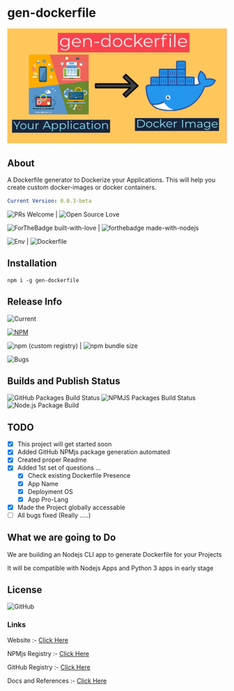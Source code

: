 # gen-dockerfile

![logo](https://raw.githubusercontent.com/DFCommunity/img-stack/master/Adobe_Post_20200912_0004510.9314596673956063.png)

## About

A Dockerfile generator to Dockerize your Applications.
This will help you create custom docker-images or docker containers.

```yaml
Current Version: 0.0.3-beta
```

![PRs Welcome](https://img.shields.io/badge/PRs-welcome-brightgreen.svg?style=flat-square) | ![Open Source Love](https://badges.frapsoft.com/os/v1/open-source-150x25.png?v=103)

![ForTheBadge built-with-love](https://ForTheBadge.com/images/badges/built-with-love.svg) | ![forthebadge made-with-nodejs](https://ForTheBadge.com/images/badges/made-with-javascript.svg)

![Env](https://img.shields.io/badge/App%20Env-CLI%20compatible-yellow) | ![Dockerfile](https://img.shields.io/badge/Creates-Dockerfile-blue)

## Installation

```
npm i -g gen-dockerfile
```

## Release Info

![Current](https://badgen.net/badge/Under/Development/red?icon=github)

[![NPM](https://nodei.co/npm/gen-dockerfile.png?downloads=true&downloadRank=true&stars=true)](https://www.npmjs.com/package/gen-dockerfile)

![npm (custom registry)](https://img.shields.io/npm/v/gen-dockerfile/latest?style=for-the-badge) | ![npm bundle size](https://img.shields.io/bundlephobia/min/gen-dockerfile?style=for-the-badge)

![Bugs](https://badgen.net/badge/bugs/expected/yellow?icon=github)

## Builds and Publish Status

![GitHub Packages Build Status](https://github.com/DFTECHSDEVCENTER/gen-dockerfile/workflows/GitHub%20Packages%20Build%20Status/badge.svg)
![NPMJS Packages Build Status](https://github.com/DFTECHSDEVCENTER/gen-dockerfile/workflows/NPMJS%20Packages%20Build%20Status/badge.svg)
![Node.js Package Build](https://github.com/DFTECHSDEVCENTER/gen-dockerfile/workflows/Node.js%20Package%20Build/badge.svg)

## TODO

- [x] This project will get started soon
- [x] Added GitHub NPMjs package generation automated
- [x] Created proper Readme
- [x] Added 1st set of questions ...
  - [x] Check existing Dockerfile Presence
  - [x] App Name
  - [x] Deployment OS
  - [x] App Pro-Lang
- [x] Made the Project globally accessable
- [ ] All bugs fixed (Really .....)

## What we are going to Do

We are building an Nodejs CLI app to generate Dockerfile for your Projects

It will be compatible with Nodejs Apps and Python 3 apps in early stage

## License

![GitHub](https://img.shields.io/github/license/DFTECHSDEVCENTER/gen-dockerfile?style=for-the-badge)

### Links

Website :- [Click Here](http://gen.dcoker.dfcommunity.win)

NPMjs Registry :- [Click Here](https://www.npmjs.com/package/gen-dockerfile)

GitHub Registry :- [Click Here](https://github.com/DFTECHSDEVCENTER/gen-dockerfile/packages/)

Docs and References :- [Click Here](https://github.com/DFTECHSDEVCENTER/gen-dockerfile/wiki)
